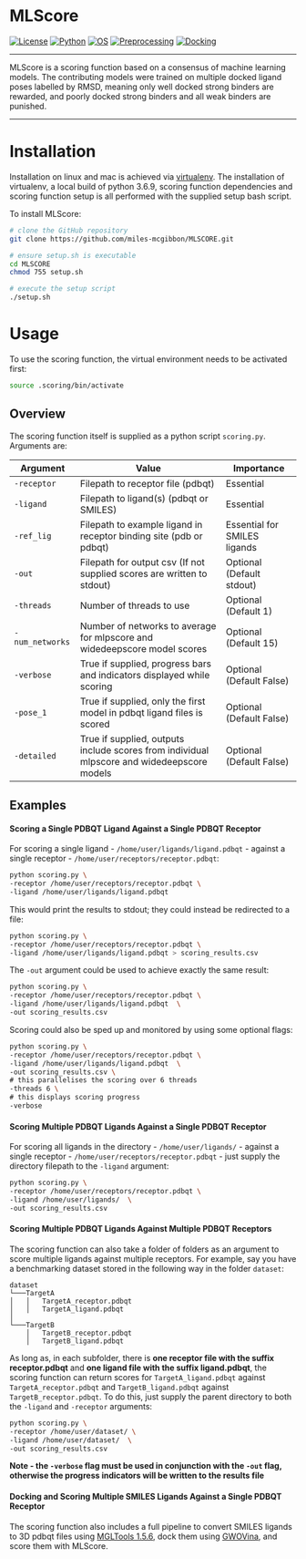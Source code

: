 # MLScore

[![License](https://img.shields.io/badge/License-MIT-blue)](https://opensource.org/licenses/MIT)
[![Python](https://img.shields.io/badge/Python-3.6.9-blue)](https://www.python.org/downloads/release/python-369/)
[![OS](https://img.shields.io/badge/OS-linux%20%7C%20OS%20X-blueviolet)]()
[![Preprocessing](https://img.shields.io/badge/preprocessing-MGLTools%201.5.6-brightgreen)](https://ccsb.scripps.edu/mgltools/1-5-6/)
[![Docking](https://img.shields.io/badge/docking-GWOVina%201.0-brightgreen)](https://doi.org/10.1111/cbdd.13764)

---

MLScore is a scoring function based on a consensus of machine learning models. The contributing models were trained on multiple docked ligand poses labelled by RMSD, meaning only well docked strong binders are rewarded, and poorly docked strong binders and all weak binders are punished.

---

# Installation

Installation on linux and mac is achieved via [virtualenv](https://virtualenv.pypa.io/en/latest/). The installation of virtualenv, a local build of python 3.6.9, scoring function dependencies and scoring function setup is all performed with the supplied setup bash script.

To install MLScore:

```bash
# clone the GitHub repository
git clone https://github.com/miles-mcgibbon/MLSCORE.git

# ensure setup.sh is executable
cd MLSCORE
chmod 755 setup.sh

# execute the setup script
./setup.sh
```

# Usage

To use the scoring function, the virtual environment needs to be activated first:

```bash
source .scoring/bin/activate
```


## Overview

The scoring function itself is supplied as a python script `scoring.py`. Arguments are:

|Argument     |Value                                                                                     |Importance                  |
|-------------|------------------------------------------------------------------------------------------|----------------------------|
|`-receptor`    |Filepath to receptor file (pdbqt)                                                         |Essential                   |
|`-ligand `     |Filepath to ligand(s) (pdbqt or SMILES)                                                   |Essential                   |
|`-ref_lig`    |Filepath to example ligand in receptor binding site (pdb or pdbqt)                        |Essential for SMILES ligands|
|`-out`         |Filepath for output csv (If not supplied scores are written to stdout)                    |Optional (Default stdout)   |
|`-threads`     |Number of threads to use                                                                  |Optional (Default 1)        |
|`-num_networks`|Number of networks to average for mlpscore and widedeepscore model scores                 |Optional (Default 15)       |
|`-verbose`     |True if supplied, progress bars and indicators displayed while scoring                    |Optional (Default False)    |
|`-pose_1`      |True if supplied, only the first model in pdbqt ligand files is scored                    |Optional (Default False)    |
|`-detailed`    |True if supplied, outputs include scores from individual mlpscore and widedeepscore models|Optional (Default False)    |

## Examples

#### Scoring a Single PDBQT Ligand Against a Single PDBQT Receptor

For scoring a single ligand - `/home/user/ligands/ligand.pdbqt` - against a single receptor - `/home/user/receptors/receptor.pdbqt`:

```bash
python scoring.py \
-receptor /home/user/receptors/receptor.pdbqt \
-ligand /home/user/ligands/ligand.pdbqt
```

This would print the results to stdout; they could instead be redirected to a file:

```bash
python scoring.py \
-receptor /home/user/receptors/receptor.pdbqt \
-ligand /home/user/ligands/ligand.pdbqt > scoring_results.csv
```

The `-out` argument could be used to achieve exactly the same result:

```bash
python scoring.py \
-receptor /home/user/receptors/receptor.pdbqt \
-ligand /home/user/ligands/ligand.pdbqt  \
-out scoring_results.csv
```

Scoring could also be sped up and monitored by using some optional flags:

```bash
python scoring.py \
-receptor /home/user/receptors/receptor.pdbqt \
-ligand /home/user/ligands/ligand.pdbqt  \
-out scoring_results.csv \
# this parallelises the scoring over 6 threads
-threads 6 \
# this displays scoring progress
-verbose
```

#### Scoring Multiple PDBQT Ligands Against a Single PDBQT Receptor

For scoring all ligands in the directory - `/home/user/ligands/` - against a single receptor - `/home/user/receptors/receptor.pdbqt` - just supply the directory filepath to the `-ligand` argument:

```bash
python scoring.py \
-receptor /home/user/receptors/receptor.pdbqt \
-ligand /home/user/ligands/  \
-out scoring_results.csv
```

#### Scoring Multiple PDBQT Ligands Against Multiple PDBQT Receptors

The scoring function can also take a folder of folders as an argument to score multiple ligands against multiple receptors. For example, say you have a benchmarking dataset stored in the following way in the folder `dataset`:

```
dataset
└───TargetA
│   │   TargetA_receptor.pdbqt
│   │   TargetA_ligand.pdbqt
│
└───TargetB
    │   TargetB_receptor.pdbqt
    │   TargetB_ligand.pdbqt
```

As long as, in each subfolder, there is **one receptor file with the suffix receptor.pdbqt** and **one ligand file with the suffix ligand.pdbqt**, the scoring function can return scores for `TargetA_ligand.pdbqt` against `TargetA_receptor.pdbqt` and `TargetB_ligand.pdbqt` against `TargetB_receptor.pdbqt`. To do this, just supply the parent directory to both the `-ligand` and `-receptor` arguments:

```bash
python scoring.py \
-receptor /home/user/dataset/ \
-ligand /home/user/dataset/  \
-out scoring_results.csv
```

**Note - the `-verbose` flag must be used in conjunction with the `-out` flag, otherwise the progress indicators will be written to the results file**

#### Docking and Scoring Multiple SMILES Ligands Against a Single PDBQT Receptor

The scoring function also includes a full pipeline to convert SMILES ligands to 3D pdbqt files using [MGLTools 1.5.6](https://ccsb.scripps.edu/mgltools/1-5-6/), dock them using [GWOVina](https://doi.org/10.1111/cbdd.13764), and score them with MLScore.

